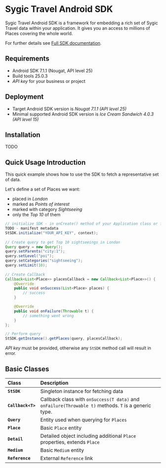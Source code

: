 # Sygic Travel Android SDK


Sygic Travel Android SDK is a framework for embedding a rich set of Sygic Travel data within your application. It gives you an access to millions of Places covering the whole world.

For further details see [Full SDK documentation](http://docs.sygictravelapi.com/android-sdk/master).

## Requirements

- Android SDK 7.1.1 (Nougat, API level 25)
- Build tools 25.0.3
- _API key_ for your business or project

## Deployment

- Target Android SDK version is *Nougat 7.1.1 (API level 25)*
- Minimal supported Android SDK version is *Ice Cream Sandwich 4.0.3 (API level 15)*

## Installation
TODO

## Quick Usage Introduction

This quick example shows how to use the SDK to fetch a representative set of data.

Let's define a set of Places we want:

- placed in _London_
- marked as _Points of interest_
- marked with category _Sightseeing_
- only the _Top 10_ of them

```java
// initialize SDK - in onCreate() method of your Application class or first Activity
TODO - manifest metadata
StSDK.initialize("YOUR_API_KEY", context);
	
// Create query to get Top 10 sightseeings in London
Query query = new Query();
query.setParents("city:1");
query.setLevel("poi");
query.setCategories("sightseeing");
query.setLimit(10);
	
// Create Callback
Callback<List<Place>> placesCallback = new Callback<List<Place>>() {
	@Override
	public void onSuccess(List<Place> places) {
		// success
	}

	@Override
	public void onFailure(Throwable t) {
		// something went wrong
	}
};

// Perform query
StSDK.getInstance().getPlaces(query, placesCallback);
```

*API key* must be provided, otherwise any `StSDK` method call will result in error.

## Basic Classes

Class               | Description
:-------------------|:---------------------
**`StSDK`**         | Singleton instance for fetching data
**`Callback<T>`**   | Callback class with `onSuccess(T data)` and `onFailure(Throwable t)` methods. `T` is a generic type.
**`Query`**         | Entity used when querying for `Places`
**`Place`**         | Basic `Place` entity
**`Detail`**        | Detailed object including additional `Place` properties, extends `Place`
**`Medium`**        | Basic `Medium` entity
**`Reference`**     | External `Reference` link
